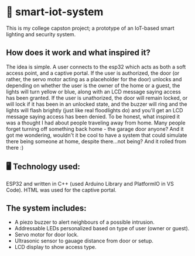 # 🚀 smart-iot-system
This is my college capston project; a prototype of an IoT-based smart lighting and security system.

## How does it work and what inspired it? 
The idea is simple. A user connects to the esp32 which acts as both a soft access point, and a captive portal. If the user is authorized, the door (or rather, the servo motor acting as a placeholder for the door) unlocks and depending on whether the user is the owner of the home or a guest, the lights will turn yellow or blue, along with an LCD message saying access has been granted. 
If the user is unathorized, the door will remain locked, or will lock if it has been in an unlocked state, and the buzzer will ring and the lights will flash brightly (just like real floodlights do) and you'll get an LCD message saying access has been denied.
To be honest, what inspired it was a thought I had about people traveling away from home. Many people forget turning off something back home - the garage door anyone? And it got me wondering, wouldn't it be cool to have a system that could simulate there being someone at home, despite there...not being? And it rolled from there :)


## 🖥️ Technology used:
ESP32 and written in C++ (used Arduino Library and PlatformIO in VS Code). HTML was used for the captive portal.

## The system includes:
- A piezo buzzer to alert neighbours of a possible intrusion.
- Addressable LEDs personalized based on type of user (owner or guest).
- Servo motor for door lock.
- Ultrasonic sensor to gauage distance from door or setup.
- LCD display to show access type.
